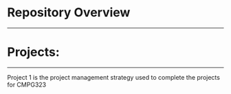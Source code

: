 # **Repository Overview**
---
# **Projects:**
---
Project 1 is the project management strategy used to complete the projects for CMPG323
